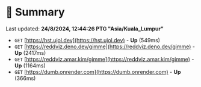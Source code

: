 # 📖 Summary
Last updated: **24/8/2024, 12:44:26 PTG "Asia/Kuala_Lumpur"**

- `GET` [https://hst.ujol.dev](https://hst.ujol.dev) - **Up** (549ms)
- `GET` [https://reddviz.deno.dev/gimme](https://reddviz.deno.dev/gimme) - **Up** (2417ms)
- `GET` [https://reddviz.amar.kim/gimme](https://reddviz.amar.kim/gimme) - **Up** (1164ms)
- `GET` [https://dumb.onrender.com](https://dumb.onrender.com) - **Up** (366ms)
